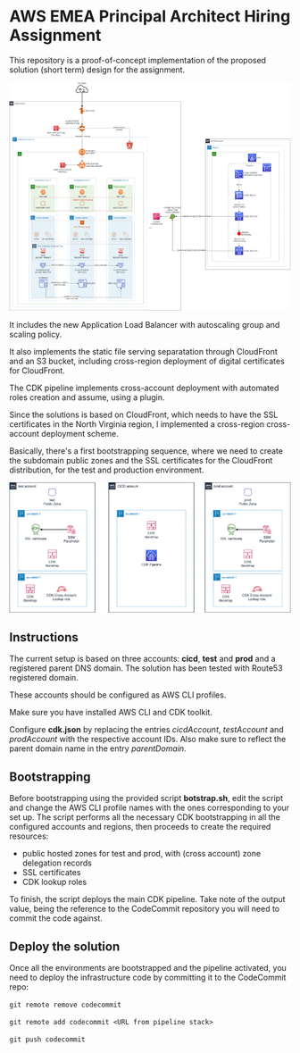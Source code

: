 # AWS EMEA Principal Architect Hiring Assignment

This repository is a proof-of-concept implementation of the proposed solution (short term) design for the assignment.

![Short term architecture](ShortTerm.png "Short term architecture")

It includes the new Application Load Balancer with autoscaling group and scaling policy.

It also implements the static file serving separatation through CloudFront and an S3 bucket, including cross-region deployment of digital certificates for CloudFront.

The CDK pipeline implements cross-account deployment with automated roles creation and assume, using a plugin.

Since the solutions is based on CloudFront, which needs to have the SSL certificates in the North Virginia region, I implemented a cross-region cross-account deployment scheme.

Basically, there's a first bootstrapping sequence, where we need to create the subdomain public zones and the SSL certificates for the CloudFront distribution, for the test and production environment.

![Regions layout](regions.png "Regions layout")

## Instructions

The current setup is based on three accounts: **cicd**, **test** and **prod** and a registered parent DNS domain. The solution has been tested with Route53 registered domain.

These accounts should be configured as AWS CLI profiles.

Make sure you have installed AWS CLI and CDK toolkit.

Configure **cdk.json** by replacing the entries *cicdAccount*, *testAccount* and *prodAccount* with the respective account IDs.
Also make sure to reflect the parent domain name in the entry *parentDomain*.

## Bootstrapping

Before bootstrapping using the provided script **botstrap.sh**, edit the script and change the AWS CLI profile names with the ones corresponding to your set up.
The script performs all the necessary CDK bootstrapping in all the configured accounts and regions, then proceeds to create the required resources:

- public hosted zones for test and prod, with (cross account) zone delegation records
- SSL certificates
- CDK lookup roles

To finish, the script deploys the main CDK pipeline. Take note of the output value, being the reference to the CodeCommit repository you will need to commit the code against.

## Deploy the solution

Once all the environments are bootstrapped and the pipeline activated, you need to deploy the infrastructure code by committing it to the CodeCommit repo:

`git remote remove codecommit`

`git remote add codecommit <URL from pipeline stack>`

`git push codecommit`
